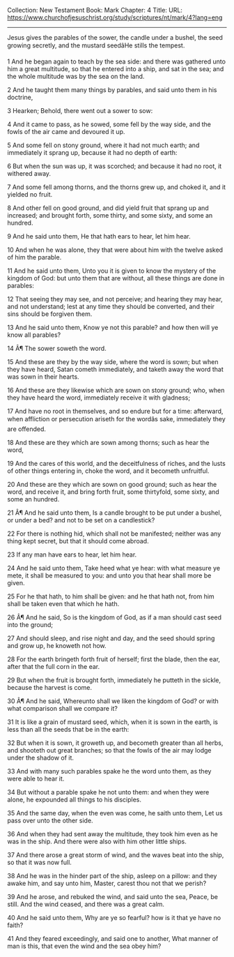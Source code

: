 Collection: New Testament
Book: Mark
Chapter: 4
Title: 
URL: https://www.churchofjesuschrist.org/study/scriptures/nt/mark/4?lang=eng

---

Jesus gives the parables of the sower, the candle under a bushel, the seed growing secretly, and the mustard seedâHe stills the tempest.

1 And he began again to teach by the sea side: and there was gathered unto him a great multitude, so that he entered into a ship, and sat in the sea; and the whole multitude was by the sea on the land.

2 And he taught them many things by parables, and said unto them in his doctrine,

3 Hearken; Behold, there went out a sower to sow:

4 And it came to pass, as he sowed, some fell by the way side, and the fowls of the air came and devoured it up.

5 And some fell on stony ground, where it had not much earth; and immediately it sprang up, because it had no depth of earth:

6 But when the sun was up, it was scorched; and because it had no root, it withered away.

7 And some fell among thorns, and the thorns grew up, and choked it, and it yielded no fruit.

8 And other fell on good ground, and did yield fruit that sprang up and increased; and brought forth, some thirty, and some sixty, and some an hundred.

9 And he said unto them, He that hath ears to hear, let him hear.

10 And when he was alone, they that were about him with the twelve asked of him the parable.

11 And he said unto them, Unto you it is given to know the mystery of the kingdom of God: but unto them that are without, all these things are done in parables:

12 That seeing they may see, and not perceive; and hearing they may hear, and not understand; lest at any time they should be converted, and their sins should be forgiven them.

13 And he said unto them, Know ye not this parable? and how then will ye know all parables?

14 Â¶ The sower soweth the word.

15 And these are they by the way side, where the word is sown; but when they have heard, Satan cometh immediately, and taketh away the word that was sown in their hearts.

16 And these are they likewise which are sown on stony ground; who, when they have heard the word, immediately receive it with gladness;

17 And have no root in themselves, and so endure but for a time: afterward, when affliction or persecution ariseth for the wordâs sake, immediately they are offended.

18 And these are they which are sown among thorns; such as hear the word,

19 And the cares of this world, and the deceitfulness of riches, and the lusts of other things entering in, choke the word, and it becometh unfruitful.

20 And these are they which are sown on good ground; such as hear the word, and receive it, and bring forth fruit, some thirtyfold, some sixty, and some an hundred.

21 Â¶ And he said unto them, Is a candle brought to be put under a bushel, or under a bed? and not to be set on a candlestick?

22 For there is nothing hid, which shall not be manifested; neither was any thing kept secret, but that it should come abroad.

23 If any man have ears to hear, let him hear.

24 And he said unto them, Take heed what ye hear: with what measure ye mete, it shall be measured to you: and unto you that hear shall more be given.

25 For he that hath, to him shall be given: and he that hath not, from him shall be taken even that which he hath.

26 Â¶ And he said, So is the kingdom of God, as if a man should cast seed into the ground;

27 And should sleep, and rise night and day, and the seed should spring and grow up, he knoweth not how.

28 For the earth bringeth forth fruit of herself; first the blade, then the ear, after that the full corn in the ear.

29 But when the fruit is brought forth, immediately he putteth in the sickle, because the harvest is come.

30 Â¶ And he said, Whereunto shall we liken the kingdom of God? or with what comparison shall we compare it?

31 It is like a grain of mustard seed, which, when it is sown in the earth, is less than all the seeds that be in the earth:

32 But when it is sown, it groweth up, and becometh greater than all herbs, and shooteth out great branches; so that the fowls of the air may lodge under the shadow of it.

33 And with many such parables spake he the word unto them, as they were able to hear it.

34 But without a parable spake he not unto them: and when they were alone, he expounded all things to his disciples.

35 And the same day, when the even was come, he saith unto them, Let us pass over unto the other side.

36 And when they had sent away the multitude, they took him even as he was in the ship. And there were also with him other little ships.

37 And there arose a great storm of wind, and the waves beat into the ship, so that it was now full.

38 And he was in the hinder part of the ship, asleep on a pillow: and they awake him, and say unto him, Master, carest thou not that we perish?

39 And he arose, and rebuked the wind, and said unto the sea, Peace, be still. And the wind ceased, and there was a great calm.

40 And he said unto them, Why are ye so fearful? how is it that ye have no faith?

41 And they feared exceedingly, and said one to another, What manner of man is this, that even the wind and the sea obey him?
